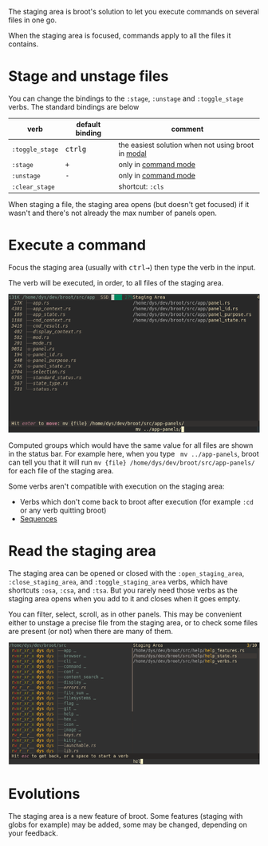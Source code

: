 
The staging area is broot's solution to let you execute commands on several files in one go.

When the staging area is focused, commands apply to all the files it contains.

# Stage and unstage files

You can change the bindings to the `:stage`, `:unstage` and `:toggle_stage` verbs.
The standard bindings are below

verb | default binding | comment
-|-|-
`:toggle_stage` | <kbd>ctrl</kbd><kbd>g</kbd> | the easiest solution when not using broot in [modal](../modal)
`:stage` | <kbd>+</kbd> | only in [command mode](../modal#usage)
`:unstage` | <kbd>-</kbd> | only in [command mode](../modal#usage)
`:clear_stage` |  | shortcut: `:cls`

When staging a file, the staging area opens (but doesn't get focused) if it wasn't and there's not already the max number of panels open.

# Execute a command

Focus the staging area (usually with <kbd>ctrl</kbd><kbd>→</kbd>) then type the verb in the input.

The verb will be executed, in order, to all files of the staging area.

![staging mv](img/20210424-staging-mv.png)

Computed groups which would have the same value for all files are shown in the status bar. For example here, when you type ` mv ../app-panels`, broot can tell you that it will run `mv {file} /home/dys/dev/broot/src/app-panels/` for each file of the staging area.

Some verbs aren't compatible with execution on the staging area:

* Verbs which don't come back to broot after execution (for example `:cd` or any verb quitting broot)
* [Sequences](../conf_verbs#cmd-execution)

# Read the staging area

The staging area can be opened or closed with the `:open_staging_area`, `:close_staging_area`, and `:toggle_staging_area` verbs, which have shortcuts `:osa`, `:csa`, and `:tsa`.
But you rarely need those verbs as the staging area opens when you add to it and closes when it goes empty.

You can filter, select, scroll, as in other panels. This may be convenient either to unstage a precise file from the staging area, or to check some files are present (or not) when there are many of them.

![staging filter](img/20210425-staging-filter.png)

# Evolutions

The staging area is a new feature of broot. Some features (staging with globs for example) may be added, some may be changed, depending on your feedback.


